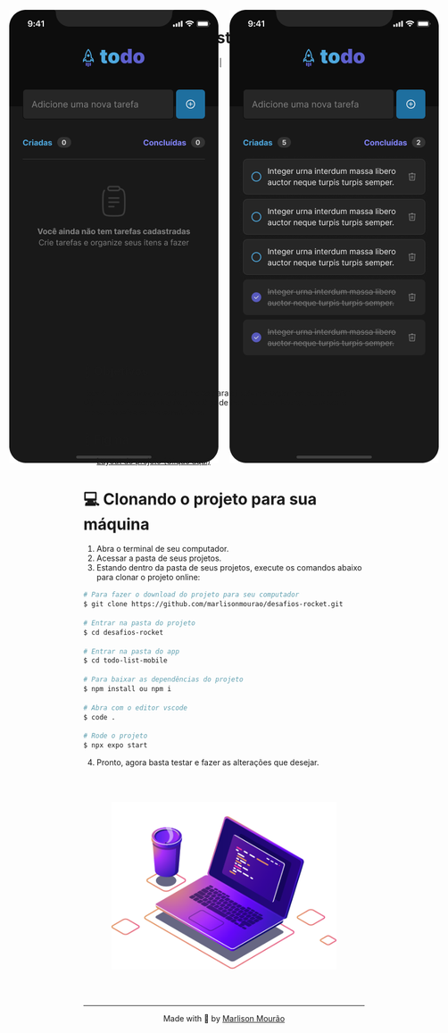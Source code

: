 <h1 align="center">Todo List Mobile</h1>

<p align="center">
<a href="#-projeto">Projeto</a>&nbsp;&nbsp;&nbsp;|&nbsp;&nbsp;&nbsp;
<a href="#-clonando-o-projeto-para-sua-máquina">Clonar</a>&nbsp;&nbsp;&nbsp;

</p>

<br>

## 🚀 Telas

<div align="center" style="display: flex; gap: 20px; height: 400px; width: 100%; align-items: center; justify-content: center;">
  <img alt="screen1" src=".github/screen1-todo-list-mobile.png">
<img alt="screen1" src=".github/screen2-todo-list-mobile.png">
</div>

## 🚀 Objetivos

Esta é uma aplicação web simples para ajudá-lo a organizar suas tarefas diárias. Com este aplicativo, você pode facilmente adicionar, remover e marcar tarefas como concluídas.

## 🚀 Figma

- [Layout do projeto (Clique aqui)](<https://www.figma.com/file/pte7JcjbyHluXgPOJ7XLdn/ToDo-List-%E2%80%A2-Desafio-React-Native-(Copy)?type=design&node-id=401-128&mode=design&t=Z6QCZLkSraO5Q5af-0>)

# 💻 Clonando o projeto para sua máquina

1. Abra o terminal de seu computador.
2. Acessar a pasta de seus projetos.
3. Estando dentro da pasta de seus projetos, execute os comandos abaixo para clonar o projeto online:

```bash
# Para fazer o download do projeto para seu computador
$ git clone https://github.com/marlisonmourao/desafios-rocket.git

# Entrar na pasta do projeto
$ cd desafios-rocket

# Entrar na pasta do app
$ cd todo-list-mobile

# Para baixar as dependências do projeto
$ npm install ou npm i

# Abra com o editor vscode
$ code .

# Rode o projeto
$ npx expo start
```

4. Pronto, agora basta testar e fazer as alterações que desejar.

<br>
<br>

<p align="center"><img height="300px" alt="computer"  src="../.github/computer.png" /></p>
<br>
<br>

---

<p align="center"> Made with 💜 by <a href="https://github.com/marlisonmourao"> Marlison Mourão </a></p>
